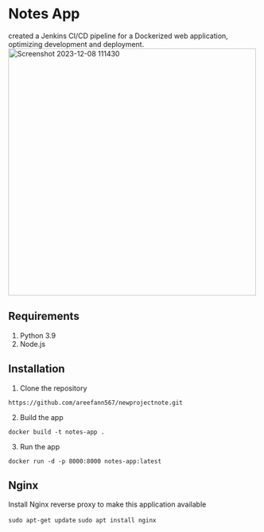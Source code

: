 # Notes App
created a Jenkins CI/CD pipeline for a Dockerized web application, optimizing development and deployment.
<img width="498" alt="Screenshot 2023-12-08 111430" src="https://github.com/areefann567/newprojectnote/assets/120305645/5dbecf59-3da8-4deb-adce-55cc8b51c8d6">


## Requirements
1. Python 3.9
2. Node.js
   

## Installation
1. Clone the repository
```
https://github.com/areefann567/newprojectnote.git
```

2. Build the app
```
docker build -t notes-app .
```

3. Run the app
```
docker run -d -p 8000:8000 notes-app:latest
```

## Nginx

Install Nginx reverse proxy to make this application available

`sudo apt-get update`
`sudo apt install nginx`
